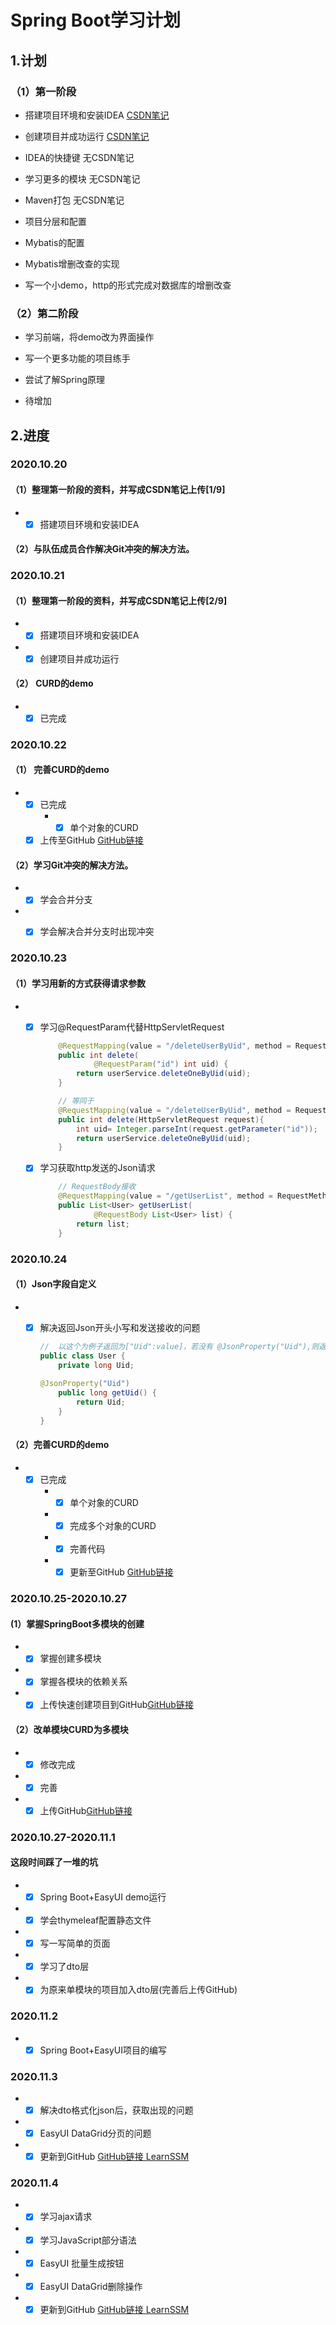 #  Spring Boot学习计划

## 1.计划

### （1）第一阶段

* 搭建项目环境和安装IDEA  [CSDN笔记](https://blog.csdn.net/m0_51683714/article/details/109156046)
* 创建项目并成功运行  [CSDN笔记](https://blog.csdn.net/m0_51683714/article/details/109185265)
* IDEA的快捷键  无CSDN笔记
* 学习更多的模块 无CSDN笔记
* Maven打包 无CSDN笔记
* 项目分层和配置
* Mybatis的配置

* Mybatis增删改查的实现

* 写一个小demo，http的形式完成对数据库的增删改查


### （2）第二阶段

* 学习前端，将demo改为界面操作

* 写一个更多功能的项目练手
* 尝试了解Spring原理
* 待增加

## 2.进度

### 2020.10.20

#### （1）整理第一阶段的资料，并写成CSDN笔记上传[1/9]

- - [x] 搭建项目环境和安装IDEA

#### （2）与队伍成员合作解决Git冲突的解决方法。

### 2020.10.21

#### （1）整理第一阶段的资料，并写成CSDN笔记上传[2/9]

- - [x] 搭建项目环境和安装IDEA

- - [x] 创建项目并成功运行

#### （2） CURD的demo

- - [x] 已完成

### 2020.10.22

#### （1） 完善CURD的demo

- - [x] 已完成
    * * [x] 单个对象的CURD
  - [x] 上传至GitHub  [GitHub链接](https://github.com/huyuanxin1999/LearnSSM)

#### （2）学习Git冲突的解决方法。

* * [x] 学会合并分支
* * [x] 学会解决合并分支时出现冲突



### 2020.10.23

#### （1）学习用新的方式获得请求参数

* * [x] 学习@RequestParam代替HttpServletRequest

    ```java
        @RequestMapping(value = "/deleteUserByUid", method = RequestMethod.DELETE)
        public int delete(
                @RequestParam("id") int uid) {
            return userService.deleteOneByUid(uid);
        }
    
    	// 等同于
        @RequestMapping(value = "/deleteUserByUid", method = RequestMethod.DELETE)
        public int delete(HttpServletRequest request){
            int uid= Integer.parseInt(request.getParameter("id"));
            return userService.deleteOneByUid(uid);
        }
    ```

  * [x] 学习获取http发送的Json请求

    ```java
       	// RequestBody接收
    	@RequestMapping(value = "/getUserList", method = RequestMethod.GET)
        public List<User> getUserList(
                @RequestBody List<User> list) {
            return list;
        }
    ```

### 2020.10.24

#### （1）Json字段自定义

* * [x] 解决返回Json开头小写和发送接收的问题

    ```java
    //  以这个为例子返回为["Uid":value]，若没有 @JsonProperty("Uid"),则返回字段为["uid":value]
    public class User {
        private long Uid;
        
    @JsonProperty("Uid")
        public long getUid() {
            return Uid;
        }
    }
    ```

#### （2）完善CURD的demo

* * [x] 已完成
    * * [x] 单个对象的CURD
    * * [x] 完成多个对象的CURD
    * * [x] 完善代码
    * * [x] 更新至GitHub   [GitHub链接](https://github.com/huyuanxin1999/LearnSSM)

### 2020.10.25-2020.10.27

#### (1）掌握SpringBoot多模块的创建

* * [x] 掌握创建多模块
* * [x]  掌握各模块的依赖关系
* * [x] 上传快速创建项目到GitHub[GitHub链接](https://github.com/huyuanxin1999/SpringBootMultiMoudle)

#### （2）改单模块CURD为多模块

* * [x] 修改完成
* * [x] 完善
* * [x] 上传GitHub[GitHub链接](https://github.com/huyuanxin1999/SpringBootMultiMoudleDemo)

### 2020.10.27-2020.11.1

#### 这段时间踩了一堆的坑

* * [x] Spring Boot+EasyUI demo运行
* * [x] 学会thymeleaf配置静态文件
* * [x] 写一写简单的页面
* * [x] 学习了dto层
* * [x] 为原来单模块的项目加入dto层(完善后上传GitHub)

### 2020.11.2

* * [x] Spring Boot+EasyUI项目的编写

### 2020.11.3

* * [x] 解决dto格式化json后，获取出现的问题
* * [x] EasyUI DataGrid分页的问题
* * [x] 更新到GitHub [GitHub链接 LearnSSM](https://github.com/huyuanxin1999/LearnSSM)

### 2020.11.4

* * [x] 学习ajax请求
* * [x] 学习JavaScript部分语法
* * [x] EasyUI 批量生成按钮
* * [x] EasyUI DataGrid删除操作
* * [x] 更新到GitHub [GitHub链接 LearnSSM](https://github.com/huyuanxin1999/LearnSSM)